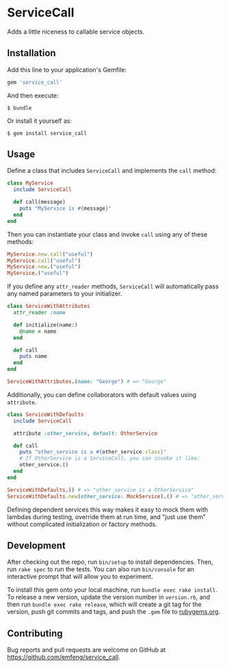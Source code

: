 # ServiceCall

Adds a little niceness to callable service objects.

## Installation

Add this line to your application's Gemfile:

```ruby
gem 'service_call'
```

And then execute:

    $ bundle

Or install it yourself as:

    $ gem install service_call

## Usage

Define a class that includes `ServiceCall` and implements the `call` method:

```ruby
class MyService
  include ServiceCall

  def call(message)
    puts "MyService is #{message}"
  end
end
```

Then you can instantiate your class and invoke `call` using any of these methods:

```ruby
MyService.new.call("useful")
MyService.call("useful")
MyService.new.("useful")
MyService.("useful")
```

If you define any `attr_reader` methods, `ServiceCall` will automatically pass any named parameters to your initializer.

```ruby
class ServiceWithAttributes
  attr_reader :name

  def initialize(name:)
    @name = name
  end

  def call
    puts name
  end
end

ServiceWithAttributes.(name: "George") # => "George"
```

Additionally, you can define collaborators with default values using `attribute`.

```ruby
class ServiceWithDefaults
  include ServiceCall

  attribute :other_service, default: OtherService

  def call
    puts "other_service is a #{other_service.class}"
    # If OtherService is a ServiceCall, you can invoke it like:
    other_service.()
  end
end

ServiceWithDefaults.() # => "other_service is a OtherService"
ServiceWithDefaults.new(other_service: MockService).() # => "other_service is a MockService"
```

Defining dependent services this way makes it easy to mock them with lambdas during testing, override them at run time, and "just use them" without complicated initialization or factory methods.

## Development

After checking out the repo, run `bin/setup` to install dependencies. Then, run `rake spec` to run the tests. You can also run `bin/console` for an interactive prompt that will allow you to experiment.

To install this gem onto your local machine, run `bundle exec rake install`. To release a new version, update the version number in `version.rb`, and then run `bundle exec rake release`, which will create a git tag for the version, push git commits and tags, and push the `.gem` file to [rubygems.org](https://rubygems.org).

## Contributing

Bug reports and pull requests are welcome on GitHub at https://github.com/emfeng/service_call.

